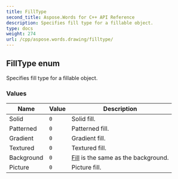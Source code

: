 ```yaml
---
title: FillType
second_title: Aspose.Words for C++ API Reference
description: Specifies fill type for a fillable object. 
type: docs
weight: 274
url: /cpp/aspose.words.drawing/filltype/
---
```

## FillType enum


Specifies fill type for a fillable object.

### Values

| Name | Value | Description |
| --- | --- | --- |
| Solid | `0` | Solid fill. |
| Patterned | `0` | Patterned fill. |
| Gradient | `0` | Gradient fill. |
| Textured | `0` | Textured fill. |
| Background | `0` | [Fill](../fill/) is the same as the background. |
| Picture | `0` | Picture fill. |

